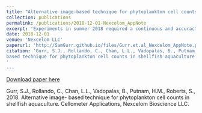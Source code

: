```yaml
---
title: "Alternative image-based technique for phytoplankton cell counts in shellfish aquaculture"
collection: publications
permalink: /publications/2018-12-01-Nexcelom_AppNote
excerpt: 'Experiments in summer 2018 required a continuous and accuracte diet for rearing juvenile geoduck. This app not was written for the Nexcelom Cellometer, an instrument that used bright-field images to count cells - I used the Cellometer to count large algae batch cultures daily for a continous mixed-algae diet. TO the best of my knowledge, this was the first time the Cellometer was used in a sustainable hatchery setting.'
date: 2018-12-01
venue: 'Nexcelom LLC'
paperurl: 'http://SamGurr.github.io/files/Gurr.et.al_Nexcelom_AppNote.pdf'
citation: 'Gurr, S.J., Rollando, C., Chan, L.L., Vadopalas, B., Putnam, H.M., Roberts, S., 2018. Alternative image-
based technique for phytoplankton cell counts in shellfish aquaculture. Cellometer Applications, Nexcelom Bioscience LLC.'
'
---
```


[Download paper here](http://SamGurr.github.io/files/Gurr.et.al_Nexcelom_AppNote.pdf)

Gurr, S.J., Rollando, C., Chan, L.L., Vadopalas, B., Putnam, H.M., Roberts, S., 2018. Alternative image-
based technique for phytoplankton cell counts in shellfish aquaculture. Cellometer Applications, Nexcelom Bioscience LLC.

